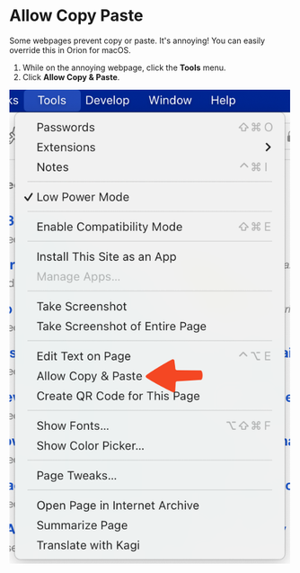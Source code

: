 # Allow Copy Paste

Some webpages prevent copy or paste. It's annoying! You can easily override this in Orion for macOS.

1. While on the annoying webpage, click the **Tools** menu.
2. Click **Allow Copy & Paste**.

<img src="./media/macos_copy_paste.png" width="500" alt="macOS Allow Copy & Paste"><br />
